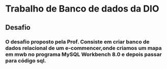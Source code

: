 # Trabalho de Banco de dados da DIO

## Desafio

### O desafio proposto pela Prof. Consiste em criar banco de dados relacional de um e-commencer,onde criamos um mapa em mwb  no programa MySQL Workbench 8.0 e depois passar para código sql.
